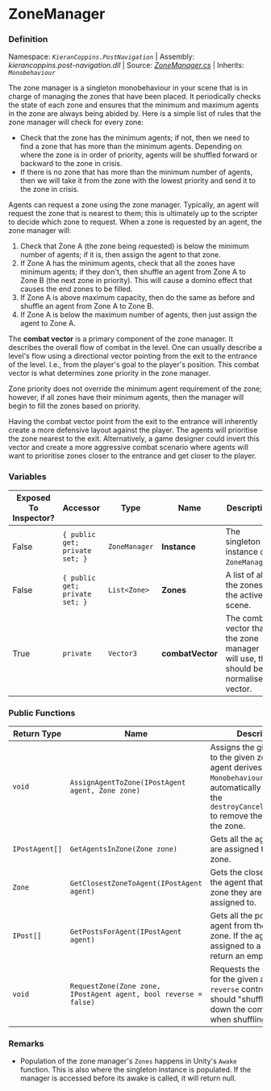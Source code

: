 # ZoneManager

### Definition
Namespace: *`KieranCoppins.PostNavigation`* | Assembly: *kierancoppins.post-navigation.dll* | Source: [*ZoneManager.cs*](../../../Runtime/Zones/ZoneManager.cs) | Inherits: *`Monobehaviour`*

The zone manager is a singleton monobehaviour in your scene that is in charge of managing the zones that have been placed. It periodically checks the state of each zone and ensures that the minimum and maximum agents in the zone are always being abided by. Here is a simple list of rules that the zone manager will check for every zone:
-  Check that the zone has the minimum agents; if not, then we need to find a zone that has more than the minimum agents. Depending on where the zone is in order of priority, agents will be shuffled forward or backward to the zone in crisis.
- If there is no zone that has more than the minimum number of agents, then we will take it from the zone with the lowest priority and send it to the zone in crisis.

Agents can request a zone using the zone manager. Typically, an agent will request the zone that is nearest to them; this is ultimately up to the scripter to decide which zone to request. When a zone is requested by an agent, the zone manager will:
1. Check that Zone A (the zone being requested) is below the minimum number of agents; if it is, then assign the agent to that zone.
1. If Zone A has the minimum agents, check that all the zones have minimum agents; if they don't, then shuffle an agent from Zone A to Zone B (the next zone in priority). This will cause a domino effect that causes the end zones to be filled.
1. If Zone A is above maximum capacity, then do the same as before and shuffle an agent from Zone A to Zone B.
1. If Zone A is below the maximum number of agents, then just assign the agent to Zone A.

The **combat vector** is a primary component of the zone manager. It describes the overall flow of combat in the level. One can usually describe a level's flow using a directional vector pointing from the exit to the entrance of the level. I.e., from the player's goal to the player's position. This combat vector is what determines zone priority in the zone manager.

Zone priority does not override the minimum agent requirement of the zone; however, if all zones have their minimum agents, then the manager will begin to fill the zones based on priority.

Having the combat vector point from the exit to the entrance will inherently create a more defensive layout against the player. The agents will prioritise the zone nearest to the exit. Alternatively, a game designer could invert this vector and create a more aggressive combat scenario where agents will want to prioritise zones closer to the entrance and get closer to the player.

### Variables
| Exposed To Inspector? | Accessor | Type | Name | Description |
|-----------------------|----------|------|------|-------------|
| False | `{ public get; private set; }` | `ZoneManager` | **Instance** | The singleton instance of `ZoneManager`. |
| False | `{ public get; private set; }` | `List<Zone>` | **Zones** | A list of all the zones in the active scene. |
| True | `private` | `Vector3` | **combatVector** | The combat vector that the zone manager will use, this should be a normalised vector. |


### Public Functions
| Return Type | Name | Description |
|-------------|------|-------------|
| `void` | `AssignAgentToZone(IPostAgent agent, Zone zone)` | Assigns the given agent to the given zone. If the agent derives `Monobehaviour` it will automatically hook into the `destroyCancellationToken` to remove the agent from the zone. |
| `IPostAgent[]` | `GetAgentsInZone(Zone zone)` | Gets all the agents that are assigned to the given zone. |
| `Zone` | `GetClosestZoneToAgent(IPostAgent agent)` | Gets the closest zone to the agent that isn't the zone they are currently assigned to. |
| `IPost[]` | `GetPostsForAgent(IPostAgent agent)` | Gets all the posts for an agent from their assigned zone. If the agent is not assigned to a zone it will return an empty array. |
| `void` | `RequestZone(Zone zone, IPostAgent agent, bool reverse = false)` | Requests the given zone for the given agent. `reverse` controls if agents should "shuffle" up or down the combat vector when shuffling occurs. |

### Remarks
- Population of the zone manager's `Zones` happens in Unity's `Awake` function. This is also where the singleton instance is populated. If the manager is accessed before its awake is called, it will return null.